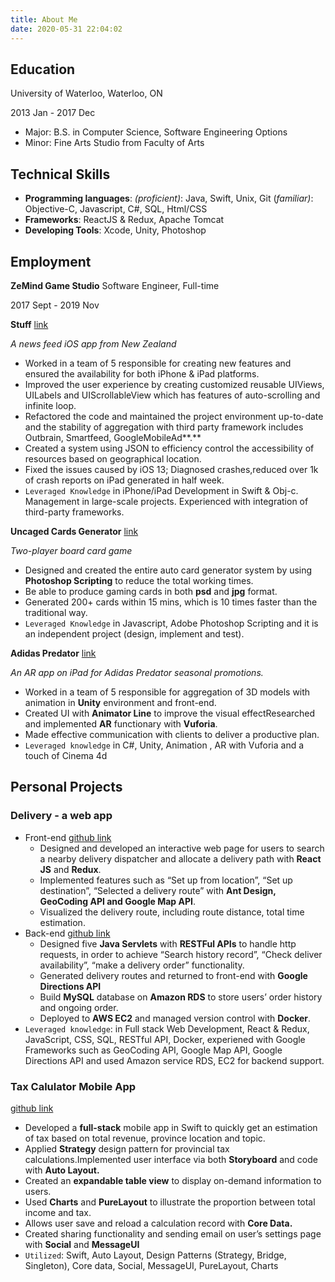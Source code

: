 ```yaml
---
title: About Me
date: 2020-05-31 22:04:02
---
```


## Education

University of Waterloo, Waterloo, ON

2013 Jan - 2017 Dec

* Major: B.S. in Computer Science, Software Engineering Options
* Minor: Fine Arts Studio from Faculty of Arts

## Technical Skills

* **Programming languages**: *(proficient)*: Java, Swift, Unix, Git (*familiar)*: Objective-C, Javascript, C#, SQL, Html/CSS
* **Frameworks**: ReactJS & Redux, Apache Tomcat
* **Developing Tools**: Xcode, Unity, Photoshop

## Employment

**ZeMind Game Studio** Software Engineer, Full-time

2017 Sept - 2019 Nov

**Stuff** [link](https://apps.apple.com/us/app/apple-store/id383545689)

*A news feed iOS app from New Zealand*

* Worked in a team of 5 responsible for creating new features and ensured the availability for both iPhone & iPad platforms.
* Improved the user experience by creating customized reusable UIViews, UILabels and UIScrollableView which has features of auto-scrolling and infinite loop.
* Refactored the code and maintained the project environment up-to-date and the stability of aggregation with third party framework includes Outbrain, Smartfeed, GoogleMobileAd**.**
* Created a system using JSON to efficiency control the accessibility of resources based on geographical location.
* Fixed the issues caused by iOS 13; Diagnosed crashes,reduced over 1k of crash reports on iPad generated in half week.
* <Code>Leveraged Knowledge</Code> in iPhone/iPad Development in Swift & Obj-c. Management in large-scale projects. Experienced with integration of third-party frameworks.

**Uncaged Cards Generator** [link](https://uncaged-cards.com/)

*Two-player board card game*

* Designed and created the entire auto card generator system by using **Photoshop Scripting** to reduce the total working times.
* Be able to produce gaming cards in both **psd** and **jpg** format.
* Generated 200+ cards within 15 mins, which is 10 times faster than the traditional way.
* <Code>Leveraged Knowledge</Code> in Javascript, Adobe Photoshop Scripting and it is an independent project (design, implement and test).

**Adidas Predator** [link](https://www.behance.net/gallery/71834227/Predator-AR-installation)

*An AR app on iPad for Adidas Predator seasonal promotions.*

* Worked in a team of 5 responsible for aggregation of 3D models with animation in **Unity** environment and front-end.
* Created UI with **Animator Line** to improve the visual effectResearched and implemented **AR** functionary with **Vuforia**.
* Made effective communication with clients to deliver a productive plan.
* <Code>Leveraged knowledge</Code> in C#, Unity, Animation , AR with Vuforia and a touch of Cinema 4d

## Personal Projects

### Delivery - a web app

* Front-end [github link](https://github.com/lalaphoon/delivery-frontend)
  * Designed and developed an interactive web page for users to search a nearby delivery dispatcher and allocate a delivery path with **React JS** and **Redux**.
  * Implemented features such as “Set up from location”, “Set up destination”, “Selected a delivery route” with **Ant Design, GeoCoding API and Google Map API**.
  * Visualized the delivery route, including route distance, total time estimation.
* Back-end [github link](https://github.com/lalaphoon/delivery-backend)
  * Designed five **Java Servlets** with **RESTFul APIs** to handle http requests, in order to achieve “Search history record”, “Check deliver availability”, “make a delivery order” functionality.
  * Generated delivery routes and returned to front-end with **Google Directions API**
  * Build **MySQL** database on **Amazon RDS** to store users’ order history and ongoing order.
  * Deployed to **AWS EC2** and managed version control with **Docker**.
* <Code>Leveraged knowledge</Code>: in Full stack Web Development, React & Redux, JavaScript, CSS, SQL, RESTful API, Docker, experiened with Google Frameworks such as GeoCoding API, Google Map API, Google Directions API and used Amazon service RDS, EC2 for backend support.

### Tax Calulator Mobile App

[github link](https://github.com/lalaphoon/TaxCalculator)

* Developed a **full-stack** mobile app in Swift to quickly get an estimation of tax based on total revenue, province location and topic.
* Applied **Strategy** design pattern for provincial tax calculations.Implemented user interface via both **Storyboard** and code with **Auto Layout.**
* Created an **expandable table view** to display on-demand information to users.
* Used **Charts** and **PureLayout** to illustrate the proportion between total income and tax.
* Allows user save and reload a calculation record with **Core Data.**
* Created sharing functionality and sending email on user’s settings page with **Social** and **MessageUI**
* <Code>Utilized</Code>: Swift, Auto Layout, Design Patterns (Strategy, Bridge, Singleton), Core data, Social, MessageUI, PureLayout, Charts

